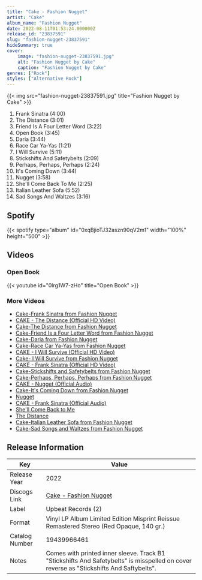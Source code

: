 ```yaml
---
title: "Cake - Fashion Nugget"
artist: "Cake"
album_name: "Fashion Nugget"
date: 2022-08-11T01:53:24.000000Z
release_id: "23837591"
slug: "fashion-nugget-23837591"
hideSummary: true
cover:
    image: "fashion-nugget-23837591.jpg"
    alt: "Fashion Nugget by Cake"
    caption: "Fashion Nugget by Cake"
genres: ["Rock"]
styles: ["Alternative Rock"]
---
```


{{< img src="fashion-nugget-23837591.jpg" title="Fashion Nugget by Cake" >}}

<!-- section break -->

1. Frank Sinatra (4:00)
2. The Distance (3:01)
3. Friend Is A Four Letter Word (3:22)
4. Open Book (3:45)
5. Daria (3:44)
6. Race Car Ya-Yas (1:21)
7. I Will Survive (5:11)
8. Stickshifts And Safetybelts (2:09)
9. Perhaps, Perhaps, Perhaps (2:24)
10. It's Coming Down (3:44)
11. Nugget (3:58)
12. She'll Come Back To Me (2:25)
13. Italian Leather Sofa (5:52)
14. Sad Songs And Waltzes (3:16)

<!-- section break -->


## Spotify
{{< spotify type="album" id="0xqBjioTJ32aszn90qV2m1" width="100%" height="500" >}}



## Videos
### Open Book
{{< youtube id="0lrg1W7-zHo" title="Open Book" >}}<br>

### More Videos

- [Cake-Frank Sinatra from Fashion Nugget](https://www.youtube.com/watch?v=aAkWJmoL8KQ)
- [CAKE - The Distance (Official HD Video)](https://www.youtube.com/watch?v=F_HoMkkRHv8)
- [Cake-The Distance from Fashion Nugget](https://www.youtube.com/watch?v=GORDBKl8ibY)
- [Cake-Friend Is a Four Letter Word  from Fashion Nugget](https://www.youtube.com/watch?v=Pj1Kx7AI_rw)
- [Cake-Daria from Fashion Nugget](https://www.youtube.com/watch?v=avjMKjvUicE)
- [Cake-Race Car Ya-Yas from Fashion Nugget](https://www.youtube.com/watch?v=cTIR270As1c)
- [CAKE - I Will Survive (Official HD Video)](https://www.youtube.com/watch?v=f9rCUQjmkxU)
- [Cake- I Will Survive from Fashion Nugget](https://www.youtube.com/watch?v=vUijC01vfUc)
- [CAKE - Frank Sinatra (Official HD Video)](https://www.youtube.com/watch?v=7xw49Y-bYYk)
- [Cake-Stickshifts and Safetybelts from Fashion Nugget](https://www.youtube.com/watch?v=60WKtfE_cvA)
- [Cake-Perhaps, Perhaps, Perhaps from Fashion Nugget](https://www.youtube.com/watch?v=nEIbTdBSNTQ)
- [CAKE - Nugget (Official Audio)](https://www.youtube.com/watch?v=tQ3VgWkgLr8)
- [Cake-It's Coming Down from Fashion Nugget](https://www.youtube.com/watch?v=zknWYqboUzc)
- [Nugget](https://www.youtube.com/watch?v=ov3Lh_ELdkI)
- [CAKE - Frank Sinatra (Official Audio)](https://www.youtube.com/watch?v=rWonYwd5oL8)
- [She'll Come Back to Me](https://www.youtube.com/watch?v=Qs15pNP69HM)
- [The Distance](https://www.youtube.com/watch?v=Ol5Q4V4lJzk)
- [Cake-Italian Leather Sofa from Fashion Nugget](https://www.youtube.com/watch?v=DuVSvSbnaUg)
- [Cake-Sad Songs and Waltzes from Fashion Nugget](https://www.youtube.com/watch?v=UK-DcAcQ-7Y)


## Release Information
|  Key           | Value                                                |
| ---------------| ---------------------------------------------------- |
| Release Year   | 2022                                   |
| Discogs Link   | [Cake - Fashion Nugget](https://www.discogs.com/release/23837591-Cake-Fashion-Nugget) |
| Label          | Upbeat Records (2) |
| Format         | Vinyl LP Album Limited Edition Misprint Reissue Remastered Stereo (Red Opaque, 140 gr.) |
| Catalog Number | 19439966461 |
| Notes | Comes with printed inner sleeve. Track B1 "Stickshifts And Safetybelts" is misspelled on cover reverse as "Stickshifts And Saftybelts". |